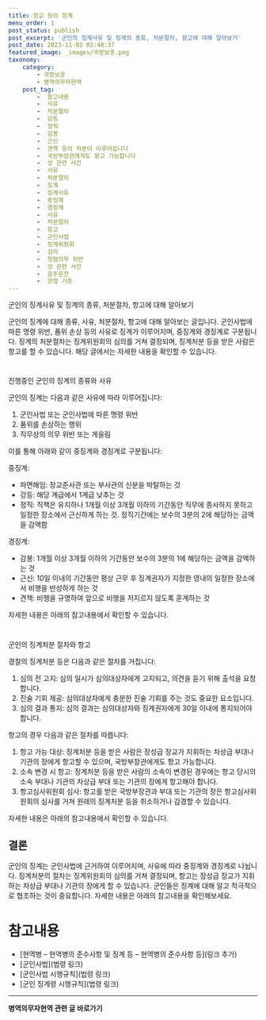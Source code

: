```yaml
---
title: 장교 등의 징계 
menu_order: 1
post_status: publish
post_excerpt: '군인의 징계사유 및 징계의 종류, 처분절차, 항고에 대해 알아보기'
post_date: 2023-11-03 02:48:37
featured_image: _images/국방보훈.png
taxonomy:
    category:
        - 국방보훈
        - 병역의무자현역
    post_tag:
        -  참고내용
        -  사유
        -  처분절차
        -  강등
        -  정직
        -  감봉
        -  근신
        -  견책 등의 처분이 이루어집니다
        -  국방부장관에게도 항고 가능합니다
        -  성 관련 사건
        -  사유
        -  처분절차
        -  징계
        -  징계사유
        -  중징계
        -  경징계
        -  사유
        -  처분절차
        -  항고
        -  군인사법
        -  징계위원회
        -  심의
        -  청렴의무 위반
        -  성 관련 사건
        -  음주운전
        -  양정 기준
---
```


군인의 징계사유 및 징계의 종류, 처분절차, 항고에 대해 알아보기

군인의 징계에 대해 종류, 사유, 처분절차, 항고에 대해 알아보는 글입니다. 군인사법에 따른 명령 위반, 품위 손상 등의 사유로 징계가 이루어지며, 중징계와 경징계로 구분됩니다. 징계의 처분절차는 징계위원회의 심의를 거쳐 결정되며, 징계처분 등을 받은 사람은 항고를 할 수 있습니다. 해당 글에서는 자세한 내용을 확인할 수 있습니다.

#  
진행중인 군인의 징계의 종류와 사유

군인의 징계는 다음과 같은 사유에 따라 이루어집니다:

1. 군인사법 또는 군인사법에 따른 명령 위반
2. 품위를 손상하는 행위
3. 직무상의 의무 위반 또는 게을림

이를 통해 아래와 같이 중징계와 경징계로 구분됩니다:

중징계:
- 파면해임: 장교준사관 또는 부사관의 신분을 박탈하는 것
- 강등: 해당 계급에서 1계급 낮추는 것
- 정직: 직책은 유지하나 1개월 이상 3개월 이하의 기간동안 직무에 종사하지 못하고 일정한 장소에서 근신하게 하는 것. 정직기간에는 보수의 3분의 2에 해당하는 금액을 감액함

경징계:
- 감봉: 1개월 이상 3개월 이하의 기간동안 보수의 3분의 1에 해당하는 금액을 감액하는 것
- 근신: 10일 이내의 기간동안 평상 근무 후 징계권자가 지정한 영내의 일정한 장소에서 비행을 반성하게 하는 것
- 견책: 비행을 규명하여 앞으로 비행을 저지르지 않도록 훈계하는 것

자세한 내용은 아래의 참고내용에서 확인할 수 있습니다.

#  
군인의 징계처분 절차와 항고

경찰의 징계처분 등은 다음과 같은 절차를 거칩니다:
1. 심의 전 고지: 심의 일시가 심의대상자에게 고지되고, 의견을 듣기 위해 출석을 요청합니다.
2. 진술 기회 제공: 심의대상자에게 충분한 진술 기회를 주는 것도 중요한 요소입니다.
3. 심의 결과 통지: 심의 결과는 심의대상자와 징계권자에게 30일 이내에 통지되어야 합니다.

항고의 경우 다음과 같은 절차를 따릅니다:
1. 항고 가능 대상: 징계처분 등을 받은 사람은 장성급 장교가 지휘하는 차상급 부대나 기관의 장에게 항고할 수 있으며, 국방부장관에게도 항고 가능합니다.
2. 소속 변경 시 항고: 징계처분 등을 받은 사람의 소속이 변경된 경우에는 항고 당시의 소속 부대나 기관의 차상급 부대 또는 기관의 장에게 항고해야 합니다.
3. 항고심사위원회 심사: 항고를 받은 국방부장관과 부대 또는 기관의 장은 항고심사위원회의 심사를 거쳐 원래의 징계처분 등을 취소하거나 감경할 수 있습니다.

자세한 내용은 아래의 참고내용에서 확인할 수 있습니다.

## 결론

군인의 징계는 군인사법에 근거하여 이루어지며, 사유에 따라 중징계와 경징계로 나뉩니다. 징계처분의 절차는 징계위원회의 심의를 거쳐 결정되며, 항고는 장성급 장교가 지휘하는 차상급 부대나 기관의 장에게 할 수 있습니다. 군인들은 징계에 대해 알고 적극적으로 협조하는 것이 중요합니다. 자세한 내용은 아래의 참고내용을 확인해보세요.

# 참고내용
- [현역병 – 현역병의 준수사항 및 징계 등 – 현역병의 준수사항 등](링크 추가)
- [군인사법](법령 링크)
- [군인사법 시행규칙](법령 링크)
- [군인 징계령 시행규칙](법령 링크)
<!-- wp:separator -->
<hr class="wp-block-separator has-alpha-channel-opacity"/>
<!-- /wp:separator -->

<!-- wp:group {"backgroundColor":"base","layout":{"type":"constrained"}} -->
<div class="wp-block-group has-base-background-color has-background"><!-- wp:paragraph {"align":"center","fontSize":"medium"} -->
<p class="has-text-align-center has-large-font-size"><strong>병역의무자현역 관련 글 바로가기</strong></p>
<!-- /wp:paragraph -->


<!-- wp:latest-posts {"categories":[{"id":9912,"count":19,"description":"","link":"https://uknowlaw.com/category/%eb%b3%91%ec%97%ad%ec%9d%98%eb%ac%b4%ec%9e%90%ed%98%84%ec%97%ad/","name":"병역의무자현역","slug":"병역의무자현역","taxonomy":"category","parent":0,"meta":[],"_links":{"self":[{"href":"https://uknowlaw.com/wp-json/wp/v2/categories/9912"}],"collection":[{"href":"https://uknowlaw.com/wp-json/wp/v2/categories"}],"about":[{"href":"https://uknowlaw.com/wp-json/wp/v2/taxonomies/category"}],"wp:post_type":[{"href":"https://uknowlaw.com/wp-json/wp/v2/posts?categories=9912"}],"curies":[{"name":"wp","href":"https://api.w.org/{rel}","templated":true}]}}],"postsToShow":100,"excerptLength":28,"postLayout":"grid","columns":2,"featuredImageAlign":"left","featuredImageSizeSlug":"large","fontSize":18px} /--></div>
<!-- /wp:group -->